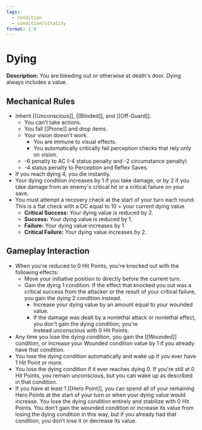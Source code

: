 ```yaml
---
tags:
  - condition
  - condition/vitality
format: 1_0
---
```

# Dying

**Description:** You are bleeding out or otherwise at death's door. Dying always includes a value.

## Mechanical Rules

- Inherit [[Unconscious]], [[Blinded]], and [[Off-Guard]].
	- You can't take actions.
	- You fall [[Prone]] and drop items.
	- Your vision doesn't work. 
		- You are immune to visual effects.  
		- You automatically critically fail perception checks that rely only on vision.
	- -6 penalty to AC (-4 status penalty and -2 circumstance penalty)
	- -4 status penalty to Perception and Reflex Saves. 
- If you reach dying 4, you die instantly.
- Your dying condition increases by 1 if you take damage, or by 2 if you take damage from an enemy's critical hit or a critical failure on your save.
- You must attempt a recovery check at the start of your turn each round. This is a flat check with a DC equal to 10 + your current dying value.
	- **Critical Success:** Your dying value is reduced by 2. 
	- **Success:** Your dying value is reduced by 1. 
	- **Failure:** Your dying value increases by 1. 
	- **Critical Failure:** Your dying value increases by 2.

## Gameplay Interaction

- When you're reduced to 0 Hit Points, you're knocked out with the following effects:
	- Move your initiative position to directly before the current turn.
	- Gain the dying 1 condition. If the effect that knocked you out was a critical success from the attacker or the result of your critical failure, you gain the dying 2 condition instead.
		- Increase your dying value by an amount equal to your wounded value. 
		- If the damage was dealt by a nonlethal attack or nonlethal effect, you don't gain the dying condition; you're instead unconscious with 0 Hit Points.
- Any time you lose the dying condition, you gain the [[Wounded]] condition, or increase your Wounded condition value by 1 if you already have that condition.
-  You lose the dying condition automatically and wake up if you ever have 1 Hit Point or more.
- You lose the dying condition if it ever reaches dying 0. If you're still at 0 Hit Points, you remain unconscious, but you can wake up as described in that condition.
- If you have at least 1 [[Hero Point]], you can spend all of your remaining Hero Points at the start of your turn or when your dying value would increase. You lose the dying condition entirely and stabilize with 0 Hit Points. You don’t gain the wounded condition or increase its value from losing the dying condition in this way, but if you already had that condition, you don’t lose it or decrease its value.